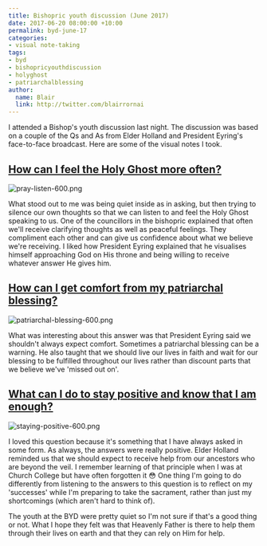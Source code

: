 ```yaml
---
title: Bishopric youth discussion (June 2017)
date: 2017-06-20 08:00:00 +10:00
permalink: byd-june-17
categories:
- visual note-taking
tags:
- byd
- bishopricyouthdiscussion
- holyghost
- patriarchalblessing
author:
  name: Blair
  link: http://twitter.com/blairrornai
---
```


I attended a Bishop's youth discussion last night. The discussion was based on a couple of the Qs and As from Elder Holland and President Eyring's face-to-face broadcast. Here are some of the visual notes I took.

## [How can I feel the Holy Ghost more often?](https://www.lds.org/broadcasts/face-to-face/eyring-holland?lang=eng#00:27:14)
![pray-listen-600.png](/uploads/pray-listen-600.png)

What stood out to me was being quiet inside as in asking, but then trying to silence our own thoughts so that we can listen to and feel the Holy Ghost speaking to us. One of the councillors in the bishopric explained that often we'll receive clarifying thoughts as well as peaceful feelings. They compliment each other and can give us confidence about what we believe we're receiving. I liked how President Eyring explained that he visualises himself approaching God on His throne and being willing to receive whatever answer He gives him.

## [How can I get comfort from my patriarchal blessing?](https://www.lds.org/broadcasts/face-to-face/eyring-holland?lang=eng#00:46:48)

![patriarchal-blessing-600.png](/uploads/patriarchal-blessing-600.png)

What was interesting about this answer was that President Eyring said we shouldn't always expect comfort. Sometimes a patriarchal blessing can be a warning. He also taught that we should live our lives in faith and wait for our blessing to be fulfilled throughout our lives rather than discount parts that we believe we've 'missed out on'.

## [What can I do to stay positive and know that I am enough?](https://www.lds.org/broadcasts/face-to-face/eyring-holland?lang=eng#01:12:45)
![staying-positive-600.png](/uploads/staying-positive-600.png)

I loved this question because it's something that I have always asked in some form. As always, the answers were really positive. Elder Holland reminded us that we should expect to receive help from our ancestors who are beyond the veil. I remember learning of that principle when I was at Church College but have often forgotten it 😳 One thing I'm going to do differently from listening to the answers to this question is to reflect on my 'successes' while I'm preparing to take the sacrament, rather than just my shortcomings (which aren't hard to think of).

The youth at the BYD were pretty quiet so I'm not sure if that's a good thing or not. What I hope they felt was that Heavenly Father is there to help them through their lives on earth and that they can rely on Him for help.
